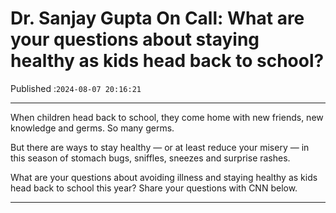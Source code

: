 # Dr. Sanjay Gupta On Call: What are your questions about staying healthy as kids head back to school?

Published :`2024-08-07 20:16:21`

---

When children head back to school, they come home with new friends, new knowledge and germs. So many germs.

But there are ways to stay healthy — or at least reduce your misery — in this season of stomach bugs, sniffles, sneezes and surprise rashes.

What are your questions about avoiding illness and staying healthy as kids head back to school this year? Share your questions with CNN below.

---

